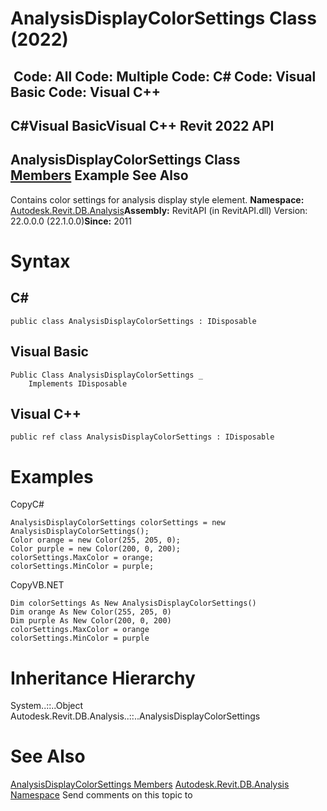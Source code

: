# AnalysisDisplayColorSettings Class (2022)

﻿
 Code: All Code: Multiple Code: C# Code: Visual Basic Code: Visual C++   
---  
C#Visual BasicVisual C++
Revit 2022 API  
---  
AnalysisDisplayColorSettings Class  
[Members](678def72-1b15-5101-7dbf-9b311854f4e6.md "AnalysisDisplayColorSettings Members") Example See Also  
---  
Contains color settings for analysis display style element. 
**Namespace:** [Autodesk.Revit.DB.Analysis](958e2e12-587d-f188-5d7b-f13d7dbfdf48.md "Autodesk.Revit.DB.Analysis Namespace")**Assembly:** RevitAPI (in RevitAPI.dll) Version: 22.0.0.0 (22.1.0.0)**Since:** 2011 
# Syntax
C#  
---  
```text
public class AnalysisDisplayColorSettings : IDisposable
```
  
Visual Basic  
---  
```text
Public Class AnalysisDisplayColorSettings _
	Implements IDisposable
```
  
Visual C++  
---  
```text
public ref class AnalysisDisplayColorSettings : IDisposable
```
  
# Examples
CopyC#
```text
AnalysisDisplayColorSettings colorSettings = new AnalysisDisplayColorSettings();
Color orange = new Color(255, 205, 0);
Color purple = new Color(200, 0, 200);
colorSettings.MaxColor = orange;
colorSettings.MinColor = purple;
```

CopyVB.NET
```text
Dim colorSettings As New AnalysisDisplayColorSettings()
Dim orange As New Color(255, 205, 0)
Dim purple As New Color(200, 0, 200)
colorSettings.MaxColor = orange
colorSettings.MinColor = purple
```

# Inheritance Hierarchy
System..::..Object Autodesk.Revit.DB.Analysis..::..AnalysisDisplayColorSettings
# See Also
[AnalysisDisplayColorSettings Members](678def72-1b15-5101-7dbf-9b311854f4e6.md "AnalysisDisplayColorSettings Members")
[Autodesk.Revit.DB.Analysis Namespace](958e2e12-587d-f188-5d7b-f13d7dbfdf48.md "Autodesk.Revit.DB.Analysis Namespace")
Send comments on this topic to 